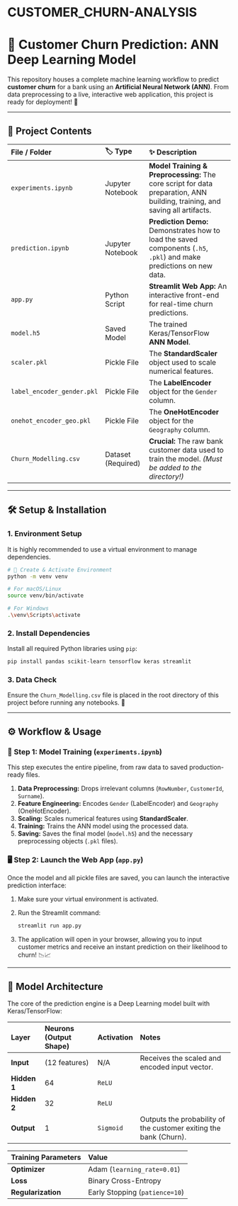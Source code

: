 # CUSTOMER_CHURN-ANALYSIS

# 🏦 Customer Churn Prediction: ANN Deep Learning Model

This repository houses a complete machine learning workflow to predict **customer churn** for a bank using an **Artificial Neural Network (ANN)**. From data preprocessing to a live, interactive web application, this project is ready for deployment\! 🚀

-----

## 📁 Project Contents

| File / Folder | 🏷️ Type | ✨ Description |
| :--- | :--- | :--- |
| `experiments.ipynb` | Jupyter Notebook | **Model Training & Preprocessing:** The core script for data preparation, ANN building, training, and saving all artifacts. |
| `prediction.ipynb` | Jupyter Notebook | **Prediction Demo:** Demonstrates how to load the saved components (`.h5`, `.pkl`) and make predictions on new data. |
| `app.py` | Python Script | **Streamlit Web App:** An interactive front-end for real-time churn predictions. |
| `model.h5` | Saved Model | The trained Keras/TensorFlow **ANN Model**. |
| `scaler.pkl` | Pickle File | The **StandardScaler** object used to scale numerical features. |
| `label_encoder_gender.pkl` | Pickle File | The **LabelEncoder** object for the `Gender` column. |
| `onehot_encoder_geo.pkl` | Pickle File | The **OneHotEncoder** object for the `Geography` column. |
| `Churn_Modelling.csv` | Dataset (Required) | **Crucial:** The raw bank customer data used to train the model. *(Must be added to the directory\!)* |

-----

## 🛠️ Setup & Installation

### 1\. Environment Setup

It is highly recommended to use a virtual environment to manage dependencies.

```bash
# 🐍 Create & Activate Environment
python -m venv venv

# For macOS/Linux
source venv/bin/activate

# For Windows
.\venv\Scripts\activate
```

### 2\. Install Dependencies

Install all required Python libraries using `pip`:

```bash
pip install pandas scikit-learn tensorflow keras streamlit
```

### 3\. Data Check

Ensure the `Churn_Modelling.csv` file is placed in the root directory of this project before running any notebooks. 🛑

-----

## ⚙️ Workflow & Usage

### 🧠 Step 1: Model Training (`experiments.ipynb`)

This step executes the entire pipeline, from raw data to saved production-ready files.

1.  **Data Preprocessing:** Drops irrelevant columns (`RowNumber`, `CustomerId`, `Surname`).
2.  **Feature Engineering:** Encodes `Gender` (LabelEncoder) and `Geography` (OneHotEncoder).
3.  **Scaling:** Scales numerical features using **StandardScaler**.
4.  **Training:** Trains the ANN model using the processed data.
5.  **Saving:** Saves the final model (`model.h5`) and the necessary preprocessing objects (`.pkl` files).

### 🖥️ Step 2: Launch the Web App (`app.py`)

Once the model and all pickle files are saved, you can launch the interactive prediction interface:

1.  Make sure your virtual environment is activated.

2.  Run the Streamlit command:

    ```bash
    streamlit run app.py
    ```

3.  The application will open in your browser, allowing you to input customer metrics and receive an instant prediction on their likelihood to churn\! 📉📈

-----

## 🎯 Model Architecture

The core of the prediction engine is a Deep Learning model built with Keras/TensorFlow:

| Layer | Neurons (Output Shape) | Activation | Notes |
| :--- | :--- | :--- | :--- |
| **Input** | (12 features) | N/A | Receives the scaled and encoded input vector. |
| **Hidden 1** | 64 | `ReLU` | |
| **Hidden 2** | 32 | `ReLU` | |
| **Output** | 1 | `Sigmoid` | Outputs the probability of the customer exiting the bank (Churn). |

| Training Parameters | Value |
| :--- | :--- |
| **Optimizer** | Adam (`learning_rate=0.01`) |
| **Loss** | Binary Cross-Entropy |
| **Regularization** | Early Stopping (`patience=10`) |
